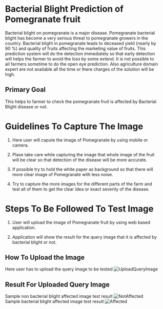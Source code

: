 
# Bacterial Blight Prediction of Pomegranate fruit

Bacterial blight on pomegranate is a major disease. Pomegranate bacterial blight has become a very serious threat to pomegranate growers in the country. Bacterial blight in pomegranate leads to deceased yield (nearly by 90 %) and quality of fruits affecting the marketing value of fruits.  This prediction system will do the detection immediately so that early detection will helps the farmer to avoid the loss by some extend. It is not possible to all farmers sometime to do the open eye prediction. Also agriculture domain expert are not available all the time or there charges of the solution will be high.

## Primary Goal
This helps to farmer to check the pomegranate fruit is affected by Bacterial Blight disease or not.

# Guidelines To Capture The Image

 1) Here user will capute the image of Pomegranate by using mobile or camera.

 2) Plase take care while capturing the image that whole image of the fruit will be clear so that detection of the disease will be  more accurate.
 
 3) If possible try to hold the white paper as background so that there will more clear image of Pomegranate with less noise.
 
 4) Try to capture the more images for the different parts of the farm and test all of them to get the clear idea or exact severity  of the disease.
  

# Steps To Be Followed To Test Image

1) User will upload the image of Pomegranate fruit by using web based application.

2) Application will show the result for the query image that it is affected by bacterial blight or not. 


## How To Upload the Image
Here user has to upload the query image to be tested
![UploadQueryImage](https://user-images.githubusercontent.com/64839565/150172777-1bcbf5d5-2afd-4ccc-bb5c-77231b5f62a7.png)
## Result For Uploaded Query Image
Sample non bacterial blight affected image test result
![NotAffected](https://user-images.githubusercontent.com/64839565/150173010-615fb09b-eeb4-4cdc-b99d-c8b456e2969a.png)
Sample bacterial blight affected image test result
![Affected](https://user-images.githubusercontent.com/64839565/150173089-afbfa11c-7823-4b64-a430-4861bf1fe1c5.png)
